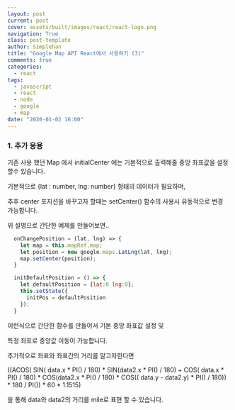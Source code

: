 ```yaml
---
layout: post
current: post
cover: assets/built/images/react/react-logo.png
navigation: True
class: post-template
author: Simplehan
title: "Google Map API React에서 사용하기 (3)"
comments: true
categories:
  - react
tags:
  - javascript
  - react
  - node
  - google
  - map
date: "2020-01-02 16:00"
---
```


### 1. 추가 응용 

  기존 사용 했던 Map 에서 initialCenter 에는 기본적으로 출력해줄 중앙 좌표값을 설정할수 있습니다.

  기본적으로 {lat : number, lng: number} 형태의 데이터가 필요하며,

  추후 center 포지션을 바꾸고자 할때는 setCenter() 함수의 사용시 유동적으로 변경 가능합니다.

  위 설명으로 간단한 예제를 만들어보면..

  ```javascript
    onChangePosition = (lat, lng) => {
      let map = this.mapRef.map;
      let position = new google.maps.LatLng(lat, lng);
      map.setCenter(position);
    }

    initDefaultPosition = () => {
      let defaultPosition = {lat:0 lng:0};
      this.setState({
        initPos = defaultPosition
      });
    }
  ```

  이런식으로 간단한 함수를 만들어서 기본 중앙 좌표값 설정 및

  특정 좌표로 중앙값 이동이 가능합니다.

  추가적으로 좌표와 좌표간의 거리를 알고자한다면

  ((ACOS(
    SIN( data.x * PI() / 180) * SIN(data2.x * PI() / 180) + 
    COS( data.x * PI() / 180) * COS(data2.x * PI() / 180) * 
    COS(( data.y - data2.y) * PI() / 180)) * 180 / PI()) * 60 * 1.1515)

  을 통해 data와 data2의 거리를 mile로 표현 할 수 있습니다.

